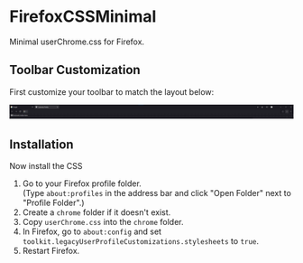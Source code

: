 # FirefoxCSSMinimal

Minimal userChrome.css for Firefox.

## Toolbar Customization

First customize your toolbar to match the layout below:

![Toolbar Example](toolbar.png)

## Installation
Now install the CSS
1. Go to your Firefox profile folder.  
    (Type `about:profiles` in the address bar and click "Open Folder" next to "Profile Folder".)
2. Create a `chrome` folder if it doesn't exist.
3. Copy `userChrome.css` into the `chrome` folder.
4. In Firefox, go to `about:config` and set `toolkit.legacyUserProfileCustomizations.stylesheets` to `true`.
5. Restart Firefox.